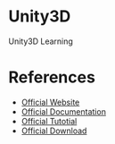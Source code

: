 # Unity3D
Unity3D Learning

# References
  * [Official Website](https://unity3d.com/cn/)
  * [Official Documentation](https://docs.unity3d.com/Manual/index.html)
  * [Official Tutotial](https://unity3d.com/cn/learn/tutorials)
  * [Official Download](https://store.unity.com/cn)
